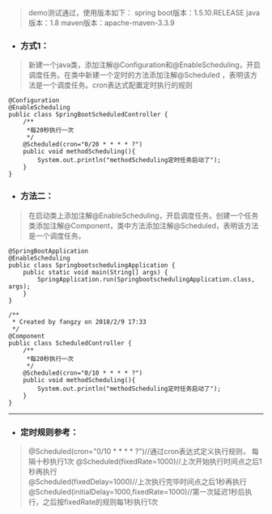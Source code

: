 

> demo测试通过，使用版本如下：
> spring boot版本：1.5.10.RELEASE
> java版本：1.8
> maven版本：apache-maven-3.3.9

- ### 方式1：

> 新建一个java类，添加注解@Configuration和@EnableScheduling，开启调度任务。在类中新建一个定时的方法添加注解@Scheduled ，表明该方法是一个调度任务。cron表达式配置定时执行的规则

```
@Configuration
@EnableScheduling
public class SpringBootScheduledController {
    /**
     *每20秒执行一次
     */
    @Scheduled(cron="0/20 * * * * ?")
    public void methodScheduling(){
        System.out.println("methodScheduling定时任务启动了");
    }
}
```


- ### 方法二：

> 在启动类上添加注解@EnableScheduling，开启调度任务。创建一个任务类添加注解@Component，类中方法添加注解@Scheduled，表明该方法是一个调度任务。

```
@SpringBootApplication
@EnableScheduling
public class SpringbootschedulingApplication {
	public static void main(String[] args) {
		SpringApplication.run(SpringbootschedulingApplication.class, args);
	}
}
```
```
/**
 * Created by fangzy on 2018/2/9 17:33
 */
@Component
public class ScheduledController {
    /**
     *每20秒执行一次
     */
    @Scheduled(cron="0/10 * * * * ?")
    public void methodScheduling(){
        System.out.println("methodScheduling定时任务启动了");
    }
}
```

---

- ### 定时规则参考：

> @Scheduled(cron="0/10 * * * * ?")//通过cron表达式定义执行规则， 每隔十秒执行1次
> @Scheduled(fixedRate=1000)//上次开始执行时间点之后1秒再执行                                      
> @Scheduled(fixedDelay=1000)//上次执行完毕时间点之后1秒再执行
> @Scheduled(initialDelay=1000,fixedRate=1000)//第一次延迟1秒后执行，之后按fixedRate的规则每1秒执行1次

